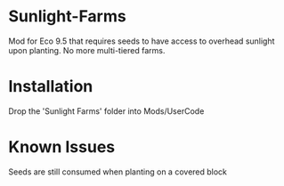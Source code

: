 # Sunlight-Farms
Mod for Eco 9.5 that requires seeds to have access to overhead sunlight upon planting. No more multi-tiered farms.

# Installation
Drop the 'Sunlight Farms' folder into Mods/UserCode

# Known Issues
Seeds are still consumed when planting on a covered block
